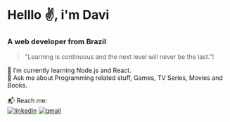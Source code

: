 # Helllo ✌, i'm Davi
### A web developer from Brazil

> "Learning is continuous and the next level will never be the last."!

🌱 I’m currently learning Node.js and React. <br>
💬 Ask me about Programming related stuff, Games, TV Series, Movies and Books. <br>
<br>
📬 Reach me: <br>
[![linkedin](https://img.shields.io/badge/-Davi_Fonseca-blue?style=flat-square&logo=Linkedin&logoColor=white/)](https://www.linkedin.com/in/davibrandao18) [![gmail](https://img.shields.io/badge/-contact_me-c14438?style=flat-square&logo=Gmail&logoColor=white)](mailto:davi.brandao.fonseca@gmail.com)
